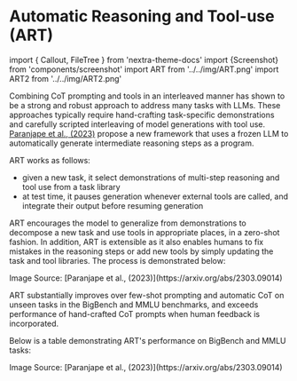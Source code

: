 # Automatic Reasoning and Tool-use (ART)

import { Callout, FileTree } from 'nextra-theme-docs'
import {Screenshot} from 'components/screenshot'
import ART from '../../img/ART.png'
import ART2 from '../../img/ART2.png'

Combining CoT prompting and tools in an interleaved manner has shown to be a strong and robust approach to address many tasks with LLMs. These approaches typically require hand-crafting task-specific demonstrations and carefully scripted interleaving of model generations with tool use. [Paranjape et al., (2023)](https://arxiv.org/abs/2303.09014) propose a new framework that uses a frozen LLM to automatically generate intermediate reasoning steps as a program.

ART works as follows:

- given a new task, it select demonstrations of multi-step reasoning and tool use from a task library
- at test time, it pauses generation whenever external tools are called, and integrate their output before resuming generation

ART encourages the model to generalize from demonstrations to decompose a new task and
use tools in appropriate places, in a zero-shot fashion. In addition, ART is extensible as it also enables humans to fix mistakes in the reasoning steps or add new tools by simply updating the task and tool libraries. The process is demonstrated below:

<Screenshot src={ART} alt="ART" />
Image Source: [Paranjape et al., (2023)](https://arxiv.org/abs/2303.09014)

ART substantially improves over few-shot prompting and automatic CoT on unseen tasks in the BigBench and MMLU benchmarks, and exceeds performance of hand-crafted CoT prompts when human feedback is incorporated.

Below is a table demonstrating ART's performance on BigBench and MMLU tasks:

<Screenshot src={ART2} alt="ART2" />
Image Source: [Paranjape et al., (2023)](https://arxiv.org/abs/2303.09014)
